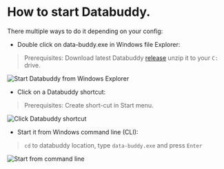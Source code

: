 # How to start Databuddy.
There multiple ways to do it depending on your config:
- Double click on data-buddy.exe in Windows file Explorer:
> Prerequisites: Download latest Databuddy [release](https://github.com/data-buddy/DataBuddy/releases/tag/v0.3.3) unzip it to your `C:` drive.

![Start Databuddy from Windows Explorer](https://github.com/data-buddy/DataBuddy/blob/master/screenshots/Databuddy_explore.png "Start Databuddy from Windows Explorer")

- Click on a Databuddy shortcut:
> Prerequisites: Create short-cut in Start menu.

![Click Databuddy shortcut](https://github.com/data-buddy/DataBuddy/blob/master/screenshots/Shortcut_to_Databuddy.png "Click Databuddy shortcut")

- Start it from Windows command line (CLI):
> `cd` to databuddy location, type `data-buddy.exe`  and press `Enter`

![Start from command line](https://github.com/data-buddy/DataBuddy/blob/master/screenshots/Databuddy_start_from_command_prompt.png "Start from command line")






